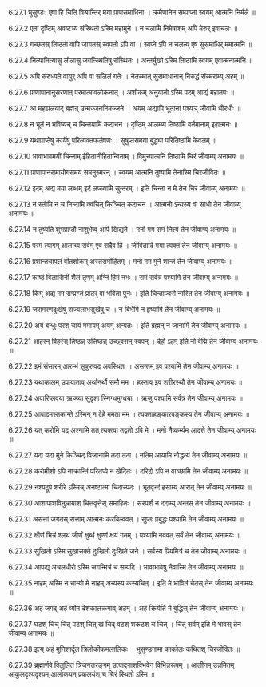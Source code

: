 6.27.1
भुसुण्डः:
एषा हि चिति विश्रान्तिर् मया प्राणसमाधिना ।
क्रमेणानेन सम्प्राप्ता स्वयम् आत्मनि निर्मले ॥


6.27.2
एतां दृष्टिम् अवष्टभ्य संस्थितो ऽस्मि महामुने ।
न चलामि निमेषांशम् अपि मेरुर् इवाचलः ॥


6.27.3
गच्छतस् तिष्ठतो वापि जाग्रतस् स्वपतो ऽपि वा ।
स्वप्ने ऽपि न चलत्य् एष सुसमाधिर् ममात्मनि ॥


6.27.4
नित्यानित्यासु लोलासु जगत्स्थितिषु संस्थितः ।
अन्तर्मुखो ऽस्मि तिष्ठामि स्वयम् एवात्मनात्मनि ॥


6.27.5
अपि संरुध्यते वायुर् अपि वा सलिलं गतेः ।
नैतस्मात् सुसमाधानान् निरुद्धं संस्मराम्य् अहम् ॥


6.27.6
प्राणापानानुसरणात् परमात्मावलोकनात् ।
अशोकम् अनुयातो ऽस्मि पदम् आद्यं महातपः ॥


6.27.7
आ महाप्रलयाद् ब्रह्मन्न् उन्मज्जननिमज्जने ।
अयम् अद्यापि भूतानां पश्यञ् जीवामि धीरधीः ॥


6.27.8
न भूतं न भविष्यच् च चिन्तयामि कदाचन ।
दृष्टिम् आलम्ब्य तिष्ठामि वर्तमानाम् इहात्मनः ॥


6.27.9
यथाप्राप्तेषु कार्येषु परित्यक्तफलैषणः ।
सुषुप्तसमया बुद्ध्या परितिष्ठामि केवलम् ॥


6.27.10
भावाभावमयीं चिन्ताम् ईहितानीहितान्विताम् ।
विमुच्यात्मनि तिष्ठामि चिरं जीवाम्य् अनामयः ॥


6.27.11
प्राणापानसमायोगसमयं समनुस्मरन् ।
स्वयम् आत्मनि तुष्यामि तेनास्मि चिरजीवितः ॥


6.27.12
इदम् अद्य मया लब्धम् इदं लप्स्यामि सुन्दरम् ।
इति चिन्ता न मे तेन चिरं जीवाम्य् अनामयः ॥


6.27.13
न स्तौमि न च निन्दामि क्वचित् किञ्चित् कदाचन ।
आत्मनो ऽन्यस्य वा साधो तेन जीवाम्य् अनामयः ॥


6.27.14
न तुष्यति शुभप्राप्तौ नाशुभेष्व् अपि खिद्यते ।
मनो मम समं नित्यं तेन जीवाम्य् अनामयः ॥


6.27.15
परमं त्यागम् आलम्ब्य सर्वम् एव सदैव हि ।
जीवितादि मया त्यक्तं तेन जीवाम्य् अनामयः ॥


6.27.16
प्रशान्तचापलं वीतशोकम् अस्तसमीहितम् ।
मनो मम मुने शान्तं तेन जीवाम्य् अनामयः ॥


6.27.17
काष्ठं विलासिनीं शैलं तृणम् अग्निं हिमं नभः ।
समं सर्वत्र पश्यामि तेन जीवाम्य् अनामयः ॥


6.27.18
किम् अद्य मम सम्प्राप्तं प्रातर् वा भविता पुनः ।
इति चिन्ताज्वरो नास्ति तेन जीवाम्य् अनामयः ॥


6.27.19
जरामरणदुःखेषु राज्यलाभसुखेषु च ।
न बिभेमि न हृष्यामि तेन जीवाम्य् अनामयः ॥


6.27.20
अयं बन्धुः परश् चायं ममायम् अयम् अन्यतः ।
इति ब्रह्मन् न जानामि तेन जीवाम्य् अनामयः ॥


6.27.21
आहरन् विहरंस् तिष्ठन्न् उत्तिष्ठन्न् उच्छ्वसन् स्वपन् ।
देहो ऽहम् इति नो वेद्मि तेन जीवाम्य् अनामयः ॥


6.27.22
इमं संसारम् आरम्भं सुषुप्तवद् अवस्थितः ।
असन्तम् इव पश्यामि तेन जीवाम्य् अनामयः ॥


6.27.23
यथाकालम् उपायाताव् अर्थानर्थौ समौ मम ।
हस्ताव् इव शरीरस्थौ तेन जीवाम्य् अनामयः ॥


6.27.24
अपारिप्लवया ऋज्व्या सुदृशा स्निग्धमुग्धया ।
ऋजु पश्यामि सर्वत्र तेन जीवाम्य् अनामयः ॥


6.27.25
आपादमस्तकान्ते ऽस्मिन् न देहे ममता मम ।
त्यक्ताहङ्कारपङ्कस्य तेन जीवाम्य् अनामयः ॥


6.27.26
यत् करोमि यद् अश्नामि तत् त्यक्त्वा तद्वतो ऽपि मे ।
मनो नैष्कर्म्यम् आदत्ते तेन जीवाम्य् अनामयः ॥


6.27.27
यदा यदा मुने किञ्चिद् विजानामि तदा तदा ।
नतिम् आयामि नौद्धत्यं तेन जीवाम्य् अनामयः ॥


6.27.28
करोमीशो ऽपि नाक्रान्तिं परितप्ये न खेदितः ।
दरिद्रो ऽपि न वाञ्छामि तेन जीवाम्य् अनामयः ॥


6.27.29
नश्यद्रूपे शरीरे ऽस्मिन्न् अनष्टात्मा चिदास्पदः ।
भूतवृन्दं हसाम्य् आरात् तेन जीवाम्य् अनामयः ॥


6.27.30
आशापाशविनुन्नायाश् चित्तवृत्तेस् समाहितः ।
संस्पर्शं न ददाम्य् अन्तस् तेन जीवाम्य् अनामयः ॥


6.27.31
असत्तां जगतस् सत्ताम् आत्मनः करबिल्ववत् ।
सुप्तः प्रबुद्धः पश्यामि तेन जीवाम्य् अनामयः ॥


6.27.32
क्षीणं भिन्नं श्लथं जीर्णं क्षुब्धं क्षुण्णं क्षयं गतम् ।
पश्यामि नववत् सर्वं तेन जीवाम्य् अनामयः ॥


6.27.33
सुखितो ऽस्मि सुखासक्ते दुःखितो दुःखिते जने ।
सर्वस्य प्रियमित्रं च तेन जीवाम्य् अनामयः ॥


6.27.34
आपद्य् अचलधीरो ऽस्मि जगन्मित्रं च सम्पदि ।
भावाभावेषु नैवास्मि तेन जीवाम्य् अनामयः ॥


6.27.35
नाहम् अस्मि न चान्यो मे नाहम् अन्यस्य कस्यचित् ।
इति मे भावितं चेतस् तेन जीवाम्य् अनामयः ॥


6.27.36
अहं जगद् अहं व्योम देशकालक्रमाव् अहम् ।
अहं क्रियेति मे बुद्धिस् तेन जीवाम्य् अनामयः ॥


6.27.37
घटश् चिच् चित् पटश् चित् खं चिद् वटश् शकटश् च चित् ।
चित् सर्वम् इति मे भावस् तेन जीवाम्य् अनामयः ॥


6.27.38
इत्य् अहं मुनिशार्दूल त्रिलोकीकमलालिकः ।
भुसुण्डनामा काकोलः कथितश् चिरजीवितः ॥


6.27.39
ब्रह्मार्णवे विलुलितं त्रिजगत्तरङ्गम् उत्पादनाशविभवेन विभिन्नरूपम् ।
आलीनम् उन्नमितम् आकुलदृश्यदृश्यम् आलोकयन् प्रकलयंश् च चिरं स्थितो ऽस्मि ॥

